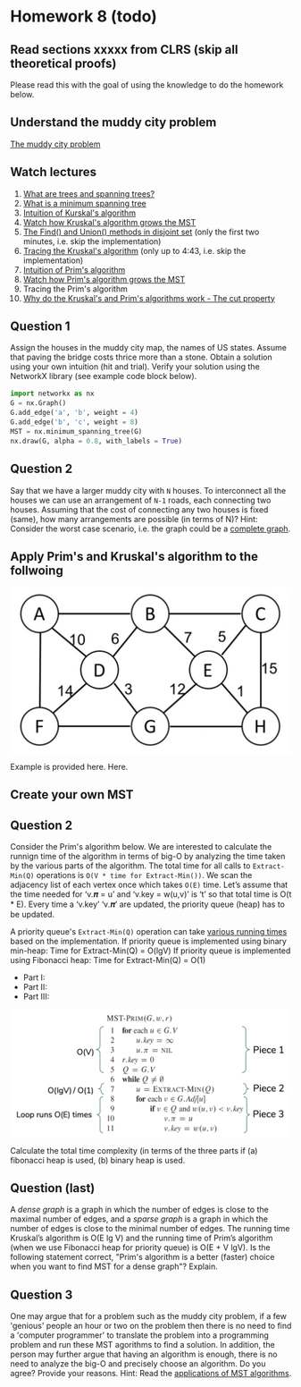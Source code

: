 # Homework 8 (todo)

## Read sections xxxxx from CLRS (skip all theoretical proofs)
Please read this with the goal of using the knowledge to do the homework below.

## Understand the muddy city problem
[The muddy city problem](./muddy_city_problem.md)

## Watch lectures
1. [What are trees and spanning trees?](https://youtu.be/qD6taefu3-Q)
1. [What is a minimum spanning tree](https://youtu.be/5INWifzqStU)
1. [Intuition of Kurskal's algorithm](https://youtu.be/AYC1N2QG_VM)
1. [Watch how Kruskal's algorithm grows the MST](https://en.wikipedia.org/wiki/Kruskal%27s_algorithm#/media/File:KruskalDemo.gif)
1. [The Find() and Union() methods in disjoint set](https://youtu.be/UBY4sF86KEY) (only the first two minutes, i.e. skip the implementation)
1. [Tracing the Kruskal's algorithm](https://youtu.be/5xosHRdxqHA?t=83) (only up to 4:43, i.e. skip the implementation)
1. [Intuition of Prim's algorithm](https://youtu.be/c0KKW9Fcve4)
1. [Watch how Prim's algorithm grows the MST](https://en.wikipedia.org/wiki/Prim%27s_algorithm#/media/File:PrimAlgDemo.gif)
1. Tracing the Prim's algorithm
1. [Why do the Kruskal's and Prim's algorithms work - The cut property](https://youtu.be/QYdZS4S-FyU)


## Question 1
Assign the houses in the muddy city map, the names of US states. Assume that paving the bridge costs thrice more than a stone. Obtain a solution using your own intuition (hit and trial). Verify your solution using the NetworkX library (see example code block below).

```python
import networkx as nx
G = nx.Graph()
G.add_edge('a', 'b', weight = 4)
G.add_edge('b', 'c', weight = 8)
MST = nx.minimum_spanning_tree(G)
nx.draw(G, alpha = 0.8, with_labels = True)
```

## Question 2
Say that we have a larger muddy city with `N` houses. To interconnect all the houses we can use an arrangement of `N-1` roads, each connecting two houses. Assuming that the cost of connecting any two houses is fixed (same), how many arrangements are possible (in terms of N)? Hint: Consider the worst case scenario, i.e. the graph could be a [complete graph](https://en.wikipedia.org/wiki/Complete_graph).

## Apply Prim's and Kruskal's algorithm to the follwoing

<img src="mst_problem.png" align="middle" width="550"/>

Example is provided here. Here.

## Create your own MST

## Question 2
Consider the Prim's algorithm below. We are interested to calculate the runnign time of the algorithm in terms of big-O by analyzing the time taken by the various parts of the algorithm. The total time for all calls to `Extract-Min(Q)` operations is `O(V * time for Extract-Min())`. We scan the adjacency list of each vertex once which takes `O(E)` time. Let’s assume that the time needed for ‘v.𝝅 = u’ and ‘v.key = w(u,v)’ is ‘t’ so that total time is O(t * E). Every time a ‘v.key’ ‘v.𝝅’ are updated, the priority queue (heap) has to be updated. 


A priority queue's `Extract-Min(Q)` operation can take [various running times](https://en.wikipedia.org/wiki/Priority_queue) based on the implementation. 
If priority queue is implemented using binary min-heap:
Time for Extract-Min(Q) = O(lgV)
If priority queue is implemented using Fibonacci heap:
Time for Extract-Min(Q) = O(1)
* Part I:
* Part II:
* Part III:

<img src="prims_running_time.png" align="middle" width="550"/>

Calculate the total time complexity (in terms of the three parts if (a) fibonacci heap is used, (b) binary heap is used.

## Question (last)
A *dense graph* is a graph in which the number of edges is close to the maximal number of edges, and a *sparse graph* is a graph in which the number of edges is close to the minimal number of edges. The running time Kruskal’s algorithm is O(E lg V) and the running time of Prim’s algorithm (when we use Fibonacci heap for priority queue) is O(E + V lgV). Is the following statement correct, "Prim's algorithm is a better (faster) choice when you want to find MST for a dense graph"? Explain.

## Question 3
One may argue that for a problem such as the muddy city problem, if a few 'genious' people an hour or two on the problem then there is no need to find a 'computer programmer' to translate the problem into a programming problem and run these MST agorithms to find a solution. In addition, the person may further argue that having an algorithm is enough, there is no need to analyze the big-O and precisely choose an algorithm. Do you agree? Provide your reasons. Hint: Read the [applications of MST algorithms](https://en.wikipedia.org/wiki/Spanning_tree).

